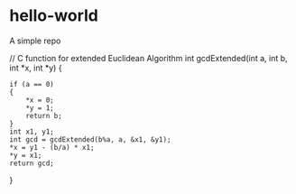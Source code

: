 # hello-world
A simple repo

// C function for extended Euclidean Algorithm 
int gcdExtended(int a, int b, int *x, int *y) 
{ 
    
    if (a == 0) 
    { 
        *x = 0; 
        *y = 1; 
        return b; 
    }   
    int x1, y1;  
    int gcd = gcdExtended(b%a, a, &x1, &y1);    
    *x = y1 - (b/a) * x1; 
    *y = x1;  
    return gcd; 
} 

